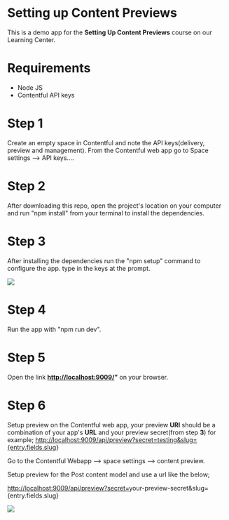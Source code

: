 # Setting up Content Previews

This is a demo app for the **Setting Up Content Previews** course on our Learning Center.

# Requirements

 - Node JS
 - Contentful API keys



# Step 1

Create an empty space in Contentful and note the API keys(delivery, preview and management).
From the Contentful web app go to  Space settings --> API keys....


# Step 2
After downloading this repo, open the project's location on your computer and run "npm install" from your terminal to install the dependencies.

# Step 3
After installing the dependencies run the "npm setup" command to configure the app.
type in the keys at the prompt. 


**![](https://lh4.googleusercontent.com/gV77Phr6-Pg9z8VyKu4nvkN4Kq4r9BLLFUXfiFP4cBHyMB5mwCm0SzI9zQtfbygAAQMWt749G8XrFETx8Qs6UaxqkWnXtzH-lqvjCZv2vrT-0MmyXe3_MEPrWF5aSxguOposws2y=s0)**


# Step 4
Run the app with "npm run dev".

# Step 5
Open the link **[http://localhost:9009/](http://localhost:9009/)”** on your browser.

# Step 6
Setup preview on the Contentful web app, your preview **URl** should be a combination of your app's **URL** and your preview secret(from step **3**) for example; [http://localhost:9009/api/preview?secret=testing&slug={entry.fields.slug](http://localhost:9009/api/preview?secret=testing&slug=%7Bentry.fields.slug)}

Go to the Contentful Webapp --> space settings --> content preview.

Setup preview for the Post content model and use a url like the below;

[http://localhost:9009/api/preview?secret=](http://localhost:9009/api/preview?secret=your)your-preview-secret&slug={entry.fields.slug}

**![](https://lh5.googleusercontent.com/pteeUdPY97uJGVZvIPbvWGnC48YZvb0CfE3g0EI4mAsQ4_trTLuqpQWA86yLGnDym9wnp526UT77fFu6w-SfJYA2SHto_umHh53M00BDI2eMk_j4c9NMc8hWjY2eJjxQfnYHJHRY=s0)**



